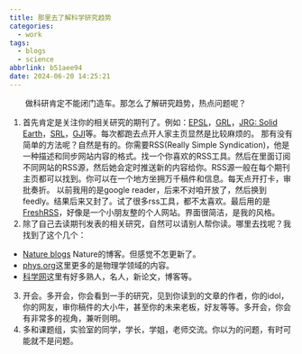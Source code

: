 ```yaml
---
title: 那里去了解科学研究趋势
categories:
  - work
tags:
  - blogs
  - science
abbrlink: b51aee94
date: 2024-06-20 14:25:21
---
```

&emsp;&emsp;做科研肯定不能闭门造车。那怎么了解研究趋势，热点问题呢？
<!--less-->
1. 首先肯定是关注你的相关研究的期刊了。例如：[EPSL](https://www.sciencedirect.com/journal/earth-and-planetary-science-letters)，[GRL](https://agupubs.onlinelibrary.wiley.com/journal/19448007)，[JRG: Solid Earth](https://agupubs.onlinelibrary.wiley.com/journal/21699356)，[SRL](https://www.seismosoc.org/publications/srl/)，[GJI](https://academic.oup.com/gji/)等。每次都跑去点开人家主页显然是比较麻烦的。
那有没有简单的方法呢？自然是有的。你需要RSS(Really Simple Syndication)，他是一种描述和同步网站内容的格式。找一个你喜欢的RSS工具。然后在里面订阅不同网站的RSS源，然后她会定时推送新的内容给你。RSS源一般在每个期刊主页都可以找到。你可以在一个地方坐拥万千稿件和信息。每天点开打卡，审批奏折。
以前我用的是google reader，后来不对咱开放了，然后换到feedly。结果后来又封了。试了很多rss工具，都不太喜欢。最后用的是[FreshRSS](https://rss.othing.xyz/)，好像是一个小朋友整的个人网站。界面很简洁，是我的风格。
2. 除了自己去读期刊发表的相关研究，自然可以请别人帮你读。哪里去找呢？我找到了这个几个：
 - [Nature blogs](https://blogs.nature.com/) Nature的博客。但感觉不怎更新了。
 - [phys.org](https://phys.org/)这里更多的是物理学领域的内容。
 - [科学网](https://blog.sciencenet.cn/blog.php)这里有好多熟人，名人，新论文，博客等。
3. 开会。多开会，你会看到一手的研究，见到你读到的文章的作者，你的idol，你的网友，审你稿件的大小牛，甚至你的未来老板，好友等等。多开会，你会有非常多的视角，兼听则明。
4. 多和课题组，实验室的同学，学长，学姐，老师交流。你以为的问题，有时可能就不是问题。
